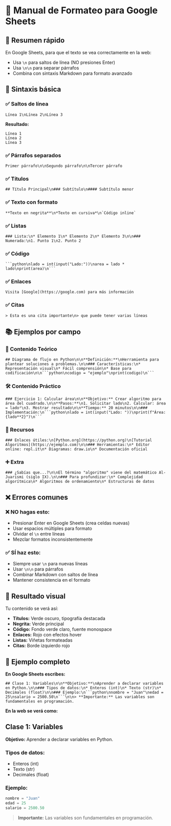 # 📖 Manual de Formateo para Google Sheets

## 🎯 Resumen rápido
En Google Sheets, para que el texto se vea correctamente en la web:
- Usa `\n` para saltos de línea (NO presiones Enter)
- Usa `\n\n` para separar párrafos
- Combina con sintaxis Markdown para formato avanzado

## 📝 Sintaxis básica

### ✅ Saltos de línea
```
Línea 1\nLínea 2\nLínea 3
```
**Resultado:**
```
Línea 1
Línea 2
Línea 3
```

### ✅ Párrafos separados
```
Primer párrafo\n\nSegundo párrafo\n\nTercer párrafo
```

### ✅ Títulos
```
## Título Principal\n### Subtítulo\n#### Subtítulo menor
```

### ✅ Texto con formato
```
**Texto en negrita**\n*Texto en cursiva*\n`Código inline`
```

### ✅ Listas
```
### Lista:\n* Elemento 1\n* Elemento 2\n* Elemento 3\n\n### Numerada:\n1. Punto 1\n2. Punto 2
```

### ✅ Código
```
```python\nlado = int(input("Lado:"))\narea = lado * lado\nprint(area)\n```
```

### ✅ Enlaces
```
Visita [Google](https://google.com) para más información
```

### ✅ Citas
```
> Esta es una cita importante\n> que puede tener varias líneas
```

## 📚 Ejemplos por campo

### 🔬 Contenido Teórico
```
## Diagrama de flujo en Python\n\n**Definición:**\nHerramienta para plantear soluciones a problemas.\n\n### Características:\n* Representación visual\n* Fácil comprensión\n* Base para codificación\n\n```python\ncodigo = "ejemplo"\nprint(codigo)\n```
```

### 🛠️ Contenido Práctico  
```
### Ejercicio 1: Calcular área\n\n**Objetivo:** Crear algoritmo para área del cuadrado.\n\n**Pasos:**\n1. Solicitar lado\n2. Calcular: área = lado²\n3. Mostrar resultado\n\n**Tiempo:** 20 minutos\n\n### Implementación:\n```python\nlado = int(input("Lado: "))\nprint(f"Área: {lado**2}")\n```
```

### 🔗 Recursos
```
### Enlaces útiles:\n[Python.org](https://python.org)\n[Tutorial Algoritmos](https://ejemplo.com)\n\n### Herramientas:\n* Editor online: repl.it\n* Diagramas: draw.io\n* Documentación oficial
```

### ➕ Extra
```
### ¿Sabías que...?\n\nEl término "algoritmo" viene del matemático Al-Juarismi (siglo IX).\n\n### Para profundizar:\n* Complejidad algorítmica\n* Algoritmos de ordenamiento\n* Estructuras de datos
```

## ❌ Errores comunes

### ❌ NO hagas esto:
- Presionar Enter en Google Sheets (crea celdas nuevas)
- Usar espacios múltiples para formato
- Olvidar el `\n` entre líneas
- Mezclar formatos inconsistentemente

### ✅ SÍ haz esto:
- Siempre usar `\n` para nuevas líneas
- Usar `\n\n` para párrafos
- Combinar Markdown con saltos de línea
- Mantener consistencia en el formato

## 🎨 Resultado visual

Tu contenido se verá así:
- **Títulos:** Verde oscuro, tipografía destacada
- **Negrita:** Verde principal  
- **Código:** Fondo verde claro, fuente monospace
- **Enlaces:** Rojo con efectos hover
- **Listas:** Viñetas formateadas
- **Citas:** Borde izquierdo rojo

## 🚀 Ejemplo completo

**En Google Sheets escribes:**
```
## Clase 1: Variables\n\n**Objetivo:**\nAprender a declarar variables en Python.\n\n### Tipos de datos:\n* Enteros (int)\n* Texto (str)\n* Decimales (float)\n\n### Ejemplo:\n```python\nnombre = "Juan"\nedad = 25\nsalario = 2500.50\n```\n\n> **Importante:** Las variables son fundamentales en programación.
```

**En la web se verá como:**

## Clase 1: Variables

**Objetivo:**
Aprender a declarar variables en Python.

### Tipos de datos:
* Enteros (int)
* Texto (str)  
* Decimales (float)

### Ejemplo:
```python
nombre = "Juan"
edad = 25
salario = 2500.50
```

> **Importante:** Las variables son fundamentales en programación.
